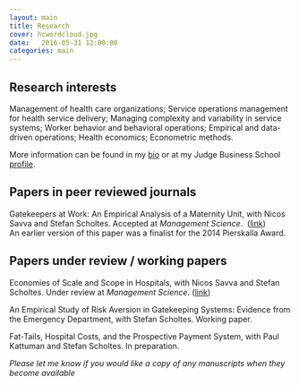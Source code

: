 ```yaml
---
layout: main
title: Research
cover: hcwordcloud.jpg
date:   2016-05-31 12:00:00
categories: main
---
```


## Research interests

Management of health care organizations; Service operations management for health service delivery; Managing complexity and variability in service systems; Worker behavior and behavioral operations; Empirical and data-driven operations; Health economics; Econometric methods.

More information can be found in my [bio](/about/) or at my Judge Business School [profile](http://www.jbs.cam.ac.uk/programmes/research-programmes/current-phd-students-a-z/michael-freeman/).

## Papers in peer reviewed journals

Gatekeepers at Work: An Empirical Analysis of a Maternity Unit, with Nicos Savva and Stefan Scholtes.
Accepted at *Management Science*.&nbsp; ([link](/gatekeepers-at-work))
<br>An earlier version of this paper was a finalist for the 2014 Pierskalla Award.

## Papers under review / working papers

Economies of Scale and Scope in Hospitals, with Nicos Savva and Stefan Scholtes. Under review at *Management Science*. ([link](/hospital-scale-economies))

An Empirical Study of Risk Aversion in Gatekeeping Systems: Evidence from the Emergency Department, with Stefan Scholtes. Working paper.

Fat-Tails, Hospital Costs, and the Prospective Payment System, with Paul Kattuman and Stefan Scholtes. In preparation.

*Please let me know if you would like a copy of any manuscripts when they become available*